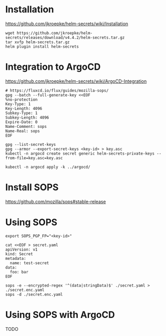 # Installation
https://github.com/jkroepke/helm-secrets/wiki/Installation

```
wget https://github.com/jkroepke/helm-secrets/releases/download/v4.4.2/helm-secrets.tar.gz
tar xvfp helm-secrets.tar.gz
helm plugin install helm-secrets
```

# Integration to ArgoCD
https://github.com/jkroepke/helm-secrets/wiki/ArgoCD-Integration

```
# https://fluxcd.io/flux/guides/mozilla-sops/
gpg --batch --full-generate-key <<EOF
%no-protection
Key-Type: 1
Key-Length: 4096
Subkey-Type: 1
Subkey-Length: 4096
Expire-Date: 0
Name-Comment: sops
Name-Real: sops
EOF

gpg --list-secret-keys
gpg --armor --export-secret-keys <key-id> > key.asc
kubectl -n argocd create secret generic helm-secrets-private-keys --from-file=key.asc=key.asc

kubectl -n argocd apply -k ../argocd/
```

# Install SOPS
https://github.com/mozilla/sops#stable-release

# Using SOPS
```
export SOPS_PGP_FP="<key-id>"

cat <<EOF > secret.yaml
apiVersion: v1
kind: Secret
metadata:
  name: test-secret
data:
  foo: bar
EOF

sops -e --encrypted-regex '^(data|stringData)$' ./secret.yaml > ./secret.enc.yaml
sops -d ./secret.enc.yaml
```

# Using SOPS with ArgoCD
TODO
